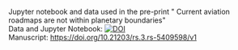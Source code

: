 Jupyter notebook and data used in the pre-print " Current aviation roadmaps are not within planetary boundaries"\
Data and Jupyter Notebook: [![DOI](https://zenodo.org/badge/791878165.svg)](https://10.5281/zenodo.14186600)\
Manuscript: https://doi.org/10.21203/rs.3.rs-5409598/v1
